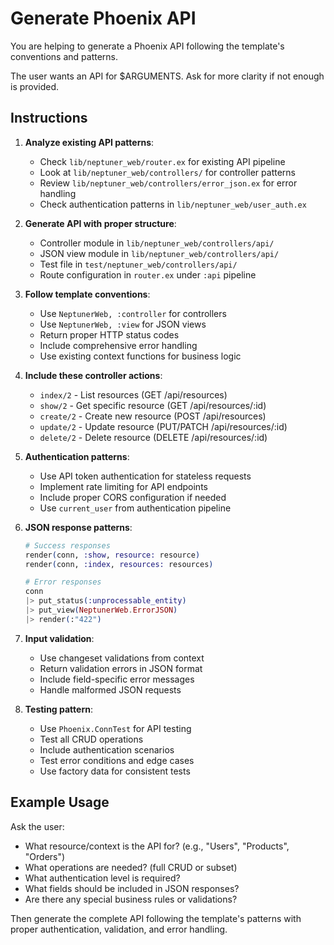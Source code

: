 # Generate Phoenix API

You are helping to generate a Phoenix API following the template's conventions and patterns.

The user wants an API for $ARGUMENTS. Ask for more clarity if not enough is provided.

## Instructions

1. **Analyze existing API patterns**:
   - Check `lib/neptuner_web/router.ex` for existing API pipeline
   - Look at `lib/neptuner_web/controllers/` for controller patterns
   - Review `lib/neptuner_web/controllers/error_json.ex` for error handling
   - Check authentication patterns in `lib/neptuner_web/user_auth.ex`

2. **Generate API with proper structure**:
   - Controller module in `lib/neptuner_web/controllers/api/`
   - JSON view module in `lib/neptuner_web/controllers/api/`
   - Test file in `test/neptuner_web/controllers/api/`
   - Route configuration in `router.ex` under `:api` pipeline

3. **Follow template conventions**:
   - Use `NeptunerWeb, :controller` for controllers
   - Use `NeptunerWeb, :view` for JSON views
   - Return proper HTTP status codes
   - Include comprehensive error handling
   - Use existing context functions for business logic

4. **Include these controller actions**:
   - `index/2` - List resources (GET /api/resources)
   - `show/2` - Get specific resource (GET /api/resources/:id)
   - `create/2` - Create new resource (POST /api/resources)
   - `update/2` - Update resource (PUT/PATCH /api/resources/:id)
   - `delete/2` - Delete resource (DELETE /api/resources/:id)

5. **Authentication patterns**:
   - Use API token authentication for stateless requests
   - Implement rate limiting for API endpoints
   - Include proper CORS configuration if needed
   - Use `current_user` from authentication pipeline

6. **JSON response patterns**:
   ```elixir
   # Success responses
   render(conn, :show, resource: resource)
   render(conn, :index, resources: resources)

   # Error responses
   conn
   |> put_status(:unprocessable_entity)
   |> put_view(NeptunerWeb.ErrorJSON)
   |> render(:"422")
   ```

7. **Input validation**:
   - Use changeset validations from context
   - Return validation errors in JSON format
   - Include field-specific error messages
   - Handle malformed JSON requests

8. **Testing pattern**:
   - Use `Phoenix.ConnTest` for API testing
   - Test all CRUD operations
   - Include authentication scenarios
   - Test error conditions and edge cases
   - Use factory data for consistent tests

## Example Usage

Ask the user:
- What resource/context is the API for? (e.g., "Users", "Products", "Orders")
- What operations are needed? (full CRUD or subset)
- What authentication level is required?
- What fields should be included in JSON responses?
- Are there any special business rules or validations?

Then generate the complete API following the template's patterns with proper authentication, validation, and error handling.
